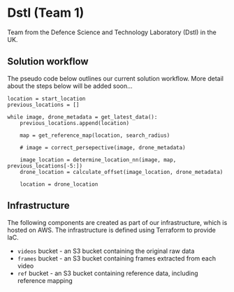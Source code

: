 # Dstl (Team 1)

Team from the Defence Science and Technology Laboratory (Dstl) in the UK.

## Solution workflow

The pseudo code below outlines our current solution workflow. More detail about the steps below will be added soon...

```
location = start_location
previous_locations = []

while image, drone_metadata = get_latest_data():
    previous_locations.append(location)

    map = get_reference_map(location, search_radius)

    # image = correct_persepective(image, drone_metadata)

    image_location = determine_location_nn(image, map, previous_locations[-5:])
    drone_location = calculate_offset(image_location, drone_metadata)

    location = drone_location
```

## Infrastructure

The following components are created as part of our infrastructure, which is hosted on AWS. The infrastructure is defined using Terraform to provide IaC.

* `videos` bucket - an S3 bucket containing the original raw data
* `frames` bucket - an S3 bucket containing frames extracted from each video
* `ref` bucket - an S3 bucket containing reference data, including reference mapping
